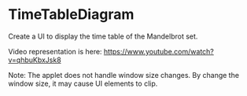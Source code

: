 # TimeTableDiagram

Create a UI to display the time table of the Mandelbrot set.

Video representation is here: https://www.youtube.com/watch?v=qhbuKbxJsk8

Note: The applet does not handle window size changes. By change the window size, it may cause UI elements to clip.
